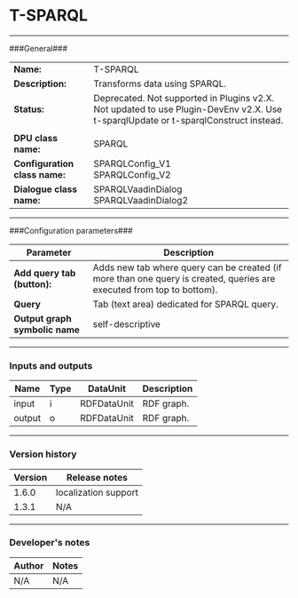 # T-SPARQL #
----------

###General###

|                              |                                                               |
|------------------------------|---------------------------------------------------------------|
|**Name:**                     |T-SPARQL                                              |
|**Description:**              |Transforms data using SPARQL. |
|**Status:**                   |Deprecated. Not supported in Plugins v2.X. Not updated to use Plugin-DevEnv v2.X. Use t-sparqlUpdate or t-sparqlConstruct instead.  |
|                              |                                                               |
|**DPU class name:**           |SPARQL     | 
|**Configuration class name:** |SPARQLConfig_V1<BR>SPARQLConfig_V2                           |
|**Dialogue class name:**      |SPARQLVaadinDialog<BR>SPARQLVaadinDialog2 | 

***

###Configuration parameters###


|Parameter                        |Description                             |                                                        
|---------------------------------|----------------------------------------|
|**Add query tab (button):** |Adds new tab where query can be created (if more than one query is created, queries are executed from top to bottom). |
|**Query**|Tab (text area) dedicated for SPARQL query.  | 
|**Output graph symbolic name** |self-descriptive |

***

### Inputs and outputs ###

|Name                |Type       |DataUnit                         |Description                        |
|--------------------|-----------|---------------------------------|-----------------------------------|
|input  |i |RDFDataUnit  |RDF graph.  |
|output |o |RDFDataUnit  |RDF graph.  |

***

### Version history ###

|Version            |Release notes                                   |
|-------------------|------------------------------------------------|
|1.6.0              |localization support                            |                                
|1.3.1              |N/A                                             |                                


***

### Developer's notes ###

|Author            |Notes                 |
|------------------|----------------------|
|N/A               |N/A                   | 

